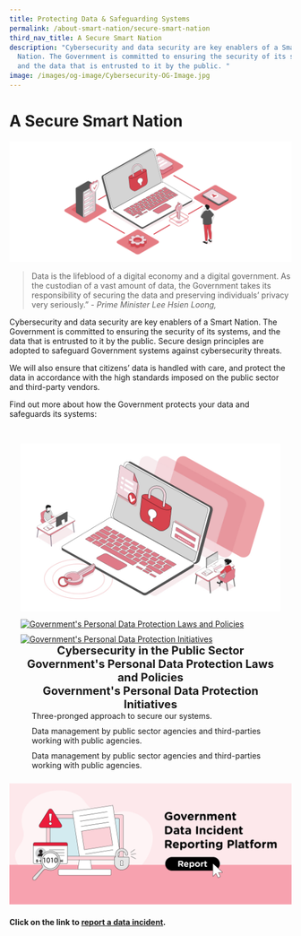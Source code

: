 ```yaml
---
title: Protecting Data & Safeguarding Systems
permalink: /about-smart-nation/secure-smart-nation
third_nav_title: A Secure Smart Nation
description: "Cybersecurity and data security are key enablers of a Smart
  Nation. The Government is committed to ensuring the security of its systems,
  and the data that is entrusted to it by the public. "
image: /images/og-image/Cybersecurity-OG-Image.jpg
---
```

# A Secure Smart Nation

![A Secure Smart Nation](/images/abt-smart-nation/A_Secure_Smart_Nation%20_1920px.jpeg)

> Data is the lifeblood of a digital economy and a digital government. As the custodian of a vast amount of data, the Government takes its responsibility of securing the data and preserving individuals’ privacy very seriously.”
*- Prime Minister Lee Hsien Loong,*

Cybersecurity and data security are key enablers of a Smart Nation. The Government is committed to ensuring the security of its systems, and the data that is entrusted to it by the public. Secure design principles are adopted to safeguard Government systems against cybersecurity threats. 

We will also ensure that citizens’ data is handled with care, and protect the data in accordance with the high standards imposed on the public sector and third-party vendors.

Find out more about how the Government protects your data and safeguards its systems:

<div class="row" style="padding: 20px 0px 0px 0px;">
	
<div class="col" style="padding: 10px 20px 0px 20px;"><a href="/about-smart-nation/secure-smart-nation/cybersecurity-public-sector"><img src="/images/abt-smart-nation/Cybersecurity_in_the_Public_Sector_1000px.jpeg" alt="Cybersecurity in the Public Sector"></a></div>
		
<div class="col" style="padding: 10px 20px 0px 20px;"><a href="/about-smart-nation/secure-smart-nation/personal-data-protection-laws-and-policies"><img src="/images/abt-smart-nation/Government’s_PDPLP_1000px.jpeg" alt="Government's Personal Data Protection Laws and Policies"></a></div>	
	
<div class="col" style="padding: 10px 20px 0px 20px;">
<a href="/about-smart-nation/secure-smart-nation/personal-data-protection-initiatives"><img src="/images/abt-smart-nation/Government’s_PDPI_1000px.jpeg" alt="Government's Personal Data Protection Initiatives"></a></div>
	
</div>
	
<div class="row" style="padding: 0px 0px 0px 0px;">

<div class="col" style="padding: 0px 20px 0px 20px;"><span style="font-size:20px;"><center><b>Cybersecurity in the Public Sector</b></center></span></div>

<div class="col" style="padding: 0px 20px 0px 20px;"><span style="font-size:20px;"><center><b>Government's Personal Data Protection Laws and Policies</b></center></span></div>
	
<div class="col" style="padding: 0px 20px 0px 20px;"><span style="font-size:20px;"><center><b>Government's Personal Data Protection Initiatives</b></center></span></div>
	
</div>
	
<div class="row" style="padding: 0px 0px 0px 0px;">

<div class="col" style="padding: 0px 40px 10px 40px;">Three-pronged approach to secure our systems.<br></div>

<div class="col" style="padding: 0px 40px 10px 40px;">Data management by public sector agencies and third-parties working with public agencies.<br></div>
	
<div class="col" style="padding: 0px 40px 10px 40px;">Data management by public sector agencies and third-parties working with public agencies.<br></div>

</div>

<a href="/about-smart-nation/secure-smart-nation/report-data-incident"><img src="/images/abt-smart-nation/report-data-incident.png" alt="Report Data Incident"></a>

#### Click on the link to [report a data incident](/about-smart-nation/secure-smart-nation/report-data-incident).